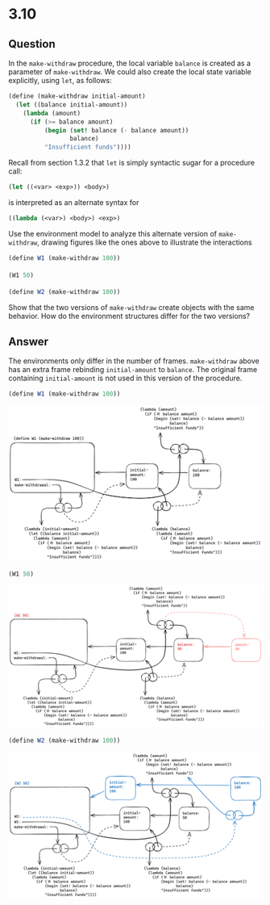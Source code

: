 # 3.10

## Question

In the `make-withdraw` procedure, the local variable `balance` is created as a parameter of `make-withdraw`. We could also create the local state variable explicitly, using `let`, as follows:

```scheme
(define (make-withdraw initial-amount)
  (let ((balance initial-amount))
    (lambda (amount)
      (if (>= balance amount)
          (begin (set! balance (- balance amount))
                 balance)
          "Insufficient funds"))))
```

Recall from section 1.3.2 that `let` is simply syntactic sugar for a procedure call:

```scheme
(let ((<var> <exp>)) <body>)
```

is interpreted as an alternate syntax for

```scheme
((lambda (<var>) <body>) <exp>)
```

Use the environment model to analyze this alternate version of `make-withdraw`, drawing figures like the ones above to illustrate the interactions

```scheme
(define W1 (make-withdraw 100))

(W1 50)

(define W2 (make-withdraw 100))
```

Show that the two versions of `make-withdraw` create objects with the same behavior. How do the environment structures differ for the two versions?

## Answer

The environments only differ in the number of frames. `make-withdraw` above has an extra frame rebinding `initial-amount` to `balance`. The original frame containing `initial-amount` is not used in this version of the procedure.

```scheme
(define W1 (make-withdraw 100))
```

![3.10.a.png](3.10.a.png)

```scheme
(W1 50)
```

![3.10.b.png](3.10.b.png)

```scheme
(define W2 (make-withdraw 100))
```

![3.10.c.png](3.10.c.png)
